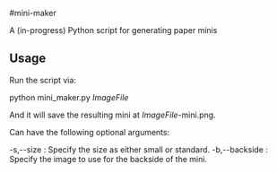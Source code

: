 #mini-maker

A (in-progress) Python script for generating paper minis

## Usage

Run the script via:

python mini_maker.py _ImageFile_

And it will save the resulting mini at _ImageFile_-mini.png.

Can have the following optional arguments:

-s,--size  :  Specify the size as either small or standard.
-b,--backside  :  Specify the image to use for the backside of the mini.
